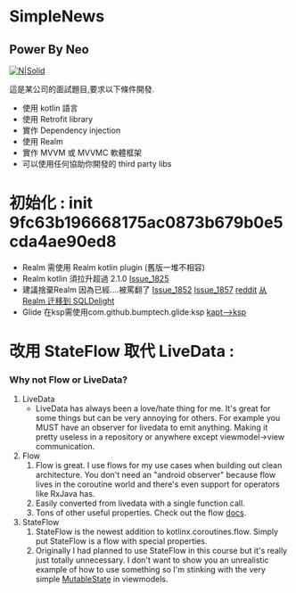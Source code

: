 # SimpleNews
## Power By Neo

[![N|Solid](https://i.imgur.com/k8oJm4N.png)](https://rooit.notion.site/Android-coding-test-a23daff0c96142a6a720a781cc8f8606)


這是某公司的面試題目,要求以下條件開發.

- 使⽤ kotlin 語⾔
- 使⽤ Retrofit library
- 實作 Dependency injection
- 使⽤ Realm
- 實作 MVVM 或 MVVMC 軟體框架
- 可以使⽤任何協助你開發的 third party libs

# 初始化 :  init  9fc63b196668175ac0873b679b0e5cda4ae90ed8
- Realm 需使用 Realm kotlin plugin (舊版一堆不相容)
- Realm kotlin 須拉升超過 2.1.0   [Issue_1825]
- 建議捨棄Realm 因為已經....被罵翻了   [Issue_1852] 
 [Issue_1857] 
 [reddit] 
 [从 Realm 迁移到 SQLDelight]
- Glide 在ksp需使用com.github.bumptech.glide:ksp  [kapt-->ksp]

# 改用 StateFlow 取代 LiveData : 
### Why not Flow or LiveData?
1. LiveData
    - LiveData has always been a love/hate thing for me. It's great for some things but can be very annoying for others. For example you MUST have an observer for livedata to emit anything. Making it pretty useless in a repository or anywhere except viewmodel->view communication.
1. Flow
    1. Flow is great. I use flows for my use cases when building out clean architecture. You don't need an "android observer" because flow lives in the coroutine world and there's even support for operators like RxJava has.
    1. Easily converted from livedata with a single function call.
    1. Tons of other useful properties. Check out the flow [docs](https://kotlin.github.io/kotlinx.coroutines/kotlinx-coroutines-core/kotlinx.coroutines.flow/).
1. StateFlow
    1. StateFlow is the newest addition to kotlinx.coroutines.flow. Simply put StateFlow is a flow with special properties.
    1. Originally I had planned to use StateFlow in this course but it's really just totally unnecessary. I don't want to show you an unrealistic example of how to use something so I'm stinking with the very simple [MutableState](https://developer.android.com/reference/kotlin/androidx/compose/runtime/MutableState) in viewmodels.

  [Issue_1825]: <https://github.com/realm/realm-kotlin/issues/1825>
  [Issue_1852]: <https://github.com/realm/realm-kotlin/issues/1852#issuecomment-2456592109>
  [Issue_1857]: <https://github.com/realm/realm-kotlin/issues/1857>
  [reddit]: <https://www.reddit.com/r/androiddev/comments/1fg13ov/comment/ln07lzo/>
  [从 Realm 迁移到 SQLDelight]: <https://segmentfault.com/a/1190000046550165>
  [kapt-->ksp]: <https://www.linkedin.com/posts/rezyfr_migrate-from-kapt-to-ksp-android-studio-activity-7090913619143524352-aOyr?utm_source=share&utm_medium=member_desktop>


